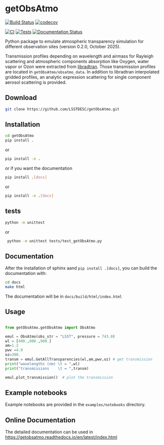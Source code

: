 # getObsAtmo

[![Build Status](https://github.com/LSSTDESC/getObsAtmo/actions/workflows/test.yml/badge.svg)](https://github.com/LSSTDESC/getObsAtmo/actions/workflows/test.yml)
[![codecov](https://codecov.io/gh/LSSTDESC/getObsAtmo/branch/main/graph/badge.svg)](https://codecov.io/gh/LSSTDESC/getObsAtmo)

[![CI](https://github.com/LSSTDESC/getObsAtmo/actions/workflows/ci.yml/badge.svg?branch=main)](https://github.com/LSSTDESC/getObsAtmo/actions/workflows/ci.yml)
[![Tests](https://github.com/LSSTDESC/getObsAtmo/actions/workflows/test.yml/badge.svg?branch=main)](https://github.com/LSSTDESC/getObsAtmo/actions/workflows/test.yml)
[![Documentation Status](https://readthedocs.org/projects/getobsatmo/badge/?version=latest)](https://getobsatmo.readthedocs.io/en/latest/?badge=latest)

Python package to emulate atmospheric transparency simulation for different observation sites (version 0.2.0, October 2025).

Transmission profiles depending on wavelength and airmass for Rayleigh scattering and atmospheric components absorption like Oxygen,
water vapor or Ozon were extracted from [libradtran](http://www.libradtran.org).
Those transmission profiles are located in `getObsAtmo/obsatmo_data`.
In addition to libradtran interpolated gridded profiles, an analytic expression scattering for single component aerosol scattering is provided.

## Download

```bash
git clone https://github.com/LSSTDESC/getObsAtmo.git
```

## Installation

```bash
cd getObsAtmo
pip install .
```

or

```bash
pip install -e .
```

or if you want the documentation

```bash
pip install .[docs]
```

or

```bash
pip install -e .[docs]
```

## tests

```bash
python -m unittest
```

or

```bash
 python -m unittest tests/test_getObsAtmo.py
```

## Documentation

After the installation of sphinx aand `pip install .[docs]`, you can build the documentation with:

```bash
cd docs
make html
```

The documentation will be in `docs/build/html/index.html`

## Usage

```python

from getObsAtmo.getObsAtmo import ObsAtmo

emul = ObsAtmo(obs_str = "LSST", pressure = 743.0)
wl = [400.,800.,900.]
am=1.2
pwv =4.0
oz=300.
transm = emul.GetAllTransparencies(wl,am,pwv,oz) # get transmission
print("wavelengths (nm) \t = ",wl)
print("transmissions    \t = ",transm)

emul.plot_transmission()  # plot the transmission
```

## Example notebooks

Example notebooks are provided in the `examples/notebooks` directory.

## Online Documentation

The detailed documentation can be used in https://getobsatmo.readthedocs.io/en/latest/index.html

